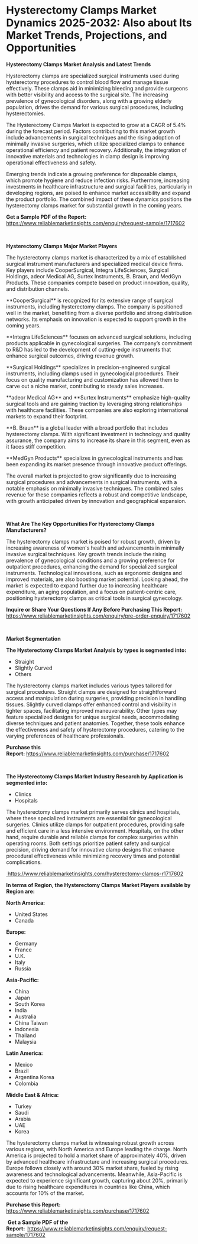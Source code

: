 <p><h1>Hysterectomy Clamps Market Dynamics 2025-2032: Also about Its Market Trends, Projections, and Opportunities</h1></p><p><strong>Hysterectomy Clamps Market Analysis and Latest Trends</strong></p>
<p><p>Hysterectomy clamps are specialized surgical instruments used during hysterectomy procedures to control blood flow and manage tissue effectively. These clamps aid in minimizing bleeding and provide surgeons with better visibility and access to the surgical site. The increasing prevalence of gynecological disorders, along with a growing elderly population, drives the demand for various surgical procedures, including hysterectomies.</p><p>The Hysterectomy Clamps Market is expected to grow at a CAGR of 5.4% during the forecast period. Factors contributing to this market growth include advancements in surgical techniques and the rising adoption of minimally invasive surgeries, which utilize specialized clamps to enhance operational efficiency and patient recovery. Additionally, the integration of innovative materials and technologies in clamp design is improving operational effectiveness and safety. </p><p>Emerging trends indicate a growing preference for disposable clamps, which promote hygiene and reduce infection risks. Furthermore, increasing investments in healthcare infrastructure and surgical facilities, particularly in developing regions, are poised to enhance market accessibility and expand the product portfolio. The combined impact of these dynamics positions the hysterectomy clamps market for substantial growth in the coming years.</p></p>
<p><strong>Get a Sample PDF of the Report:&nbsp;</strong> <a href="https://www.reliablemarketinsights.com/enquiry/request-sample/1717602?utm_campaign=2112&utm_medium=2&utm_source=Github&utm_content=ia&utm_term=13042025&utm_id=hysterectomy-clamps">https://www.reliablemarketinsights.com/enquiry/request-sample/1717602</a></p>
<p>&nbsp;</p>
<p><strong>Hysterectomy Clamps Major Market Players</strong></p>
<p><p>The hysterectomy clamps market is characterized by a mix of established surgical instrument manufacturers and specialized medical device firms. Key players include CooperSurgical, Integra LifeSciences, Surgical Holdings, adeor Medical AG, Surtex Instruments, B. Braun, and MedGyn Products. These companies compete based on product innovation, quality, and distribution channels.</p><p>**CooperSurgical** is recognized for its extensive range of surgical instruments, including hysterectomy clamps. The company is positioned well in the market, benefiting from a diverse portfolio and strong distribution networks. Its emphasis on innovation is expected to support growth in the coming years.</p><p>**Integra LifeSciences** focuses on advanced surgical solutions, including products applicable in gynecological surgeries. The company’s commitment to R&D has led to the development of cutting-edge instruments that enhance surgical outcomes, driving revenue growth.</p><p>**Surgical Holdings** specializes in precision-engineered surgical instruments, including clamps used in gynecological procedures. Their focus on quality manufacturing and customization has allowed them to carve out a niche market, contributing to steady sales increases.</p><p>**adeor Medical AG** and **Surtex Instruments** emphasize high-quality surgical tools and are gaining traction by leveraging strong relationships with healthcare facilities. These companies are also exploring international markets to expand their footprint.</p><p>**B. Braun** is a global leader with a broad portfolio that includes hysterectomy clamps. With significant investment in technology and quality assurance, the company aims to increase its share in this segment, even as it faces stiff competition.</p><p>**MedGyn Products** specializes in gynecological instruments and has been expanding its market presence through innovative product offerings. </p><p>The overall market is projected to grow significantly due to increasing surgical procedures and advancements in surgical instruments, with a notable emphasis on minimally invasive techniques. The combined sales revenue for these companies reflects a robust and competitive landscape, with growth anticipated driven by innovation and geographical expansion.</p></p>
<p>&nbsp;</p>
<p><strong>What Are The Key Opportunities For Hysterectomy Clamps Manufacturers?</strong></p>
<p><p>The hysterectomy clamps market is poised for robust growth, driven by increasing awareness of women's health and advancements in minimally invasive surgical techniques. Key growth trends include the rising prevalence of gynecological conditions and a growing preference for outpatient procedures, enhancing the demand for specialized surgical instruments. Technological innovations, such as ergonomic designs and improved materials, are also boosting market potential. Looking ahead, the market is expected to expand further due to increasing healthcare expenditure, an aging population, and a focus on patient-centric care, positioning hysterectomy clamps as critical tools in surgical gynecology.</p></p>
<p><strong>Inquire or Share Your Questions If Any Before Purchasing This Report:</strong> <a href="https://www.reliablemarketinsights.com/enquiry/pre-order-enquiry/1717602?utm_campaign=2112&utm_medium=2&utm_source=Github&utm_content=ia&utm_term=13042025&utm_id=hysterectomy-clamps">https://www.reliablemarketinsights.com/enquiry/pre-order-enquiry/1717602</a></p>
<p>&nbsp;</p>
<p><strong>Market Segmentation</strong></p>
<p><strong>The Hysterectomy Clamps Market Analysis by types is segmented into:</strong></p>
<p><ul><li>Straight</li><li>Slightly Curved</li><li>Others</li></ul></p>
<p><p>The hysterectomy clamps market includes various types tailored for surgical procedures. Straight clamps are designed for straightforward access and manipulation during surgeries, providing precision in handling tissues. Slightly curved clamps offer enhanced control and visibility in tighter spaces, facilitating improved maneuverability. Other types may feature specialized designs for unique surgical needs, accommodating diverse techniques and patient anatomies. Together, these tools enhance the effectiveness and safety of hysterectomy procedures, catering to the varying preferences of healthcare professionals.</p></p>
<p><strong>Purchase this Report:&nbsp;</strong><a href="https://www.reliablemarketinsights.com/purchase/1717602?utm_campaign=2112&utm_medium=2&utm_source=Github&utm_content=ia&utm_term=13042025&utm_id=hysterectomy-clamps">https://www.reliablemarketinsights.com/purchase/1717602</a></p>
<p>&nbsp;</p>
<p><strong>The Hysterectomy Clamps Market Industry Research by Application is segmented into:</strong></p>
<p><ul><li>Clinics</li><li>Hospitals</li></ul></p>
<p><p>The hysterectomy clamps market primarily serves clinics and hospitals, where these specialized instruments are essential for gynecological surgeries. Clinics utilize clamps for outpatient procedures, providing safe and efficient care in a less intensive environment. Hospitals, on the other hand, require durable and reliable clamps for complex surgeries within operating rooms. Both settings prioritize patient safety and surgical precision, driving demand for innovative clamp designs that enhance procedural effectiveness while minimizing recovery times and potential complications.</p></p>
<p><a href="https://www.reliablemarketinsights.com/hysterectomy-clamps-r1717602?utm_campaign=2112&utm_medium=2&utm_source=Github&utm_content=ia&utm_term=13042025&utm_id=hysterectomy-clamps">&nbsp;https://www.reliablemarketinsights.com/hysterectomy-clamps-r1717602</a></p>
<p><strong>In terms of Region, the Hysterectomy Clamps Market Players available by Region are:</strong></p>
<p>
    <p> <strong> North America: </strong>
        <ul>
            <li>United States</li>
            <li>Canada</li>
        </ul>
        </p> 
    <p> <strong> Europe: </strong>
        <ul>
            <li>Germany</li>
            <li>France</li>
            <li>U.K.</li>
            <li>Italy</li>
            <li>Russia</li>
        </ul>
        </p> 
    <p> <strong> Asia-Pacific: </strong>
        <ul>
            <li>China</li>
            <li>Japan</li>
            <li>South Korea</li>
            <li>India</li>
            <li>Australia</li>
            <li>China Taiwan</li>
            <li>Indonesia</li>
            <li>Thailand</li>
            <li>Malaysia</li>
        </ul>
        </p> 
    <p> <strong> Latin America: </strong>
        <ul>
            <li>Mexico</li>
            <li>Brazil</li>
            <li>Argentina Korea</li>
            <li>Colombia</li>
        </ul>
        </p> 
    <p> <strong> Middle East & Africa: </strong>
        <ul>
            <li>Turkey</li>
            <li>Saudi</li>
            <li>Arabia</li>
            <li>UAE</li>
            <li>Korea</li>
        </ul>
    </p>
    </p>
<p><p>The hysterectomy clamps market is witnessing robust growth across various regions, with North America and Europe leading the charge. North America is projected to hold a market share of approximately 40%, driven by advanced healthcare infrastructure and increasing surgical procedures. Europe follows closely with around 30% market share, fueled by rising awareness and technological advancements. Meanwhile, Asia-Pacific is expected to experience significant growth, capturing about 20%, primarily due to rising healthcare expenditures in countries like China, which accounts for 10% of the market.</p></p>
<p><strong>Purchase this Report: </strong><a href="https://www.reliablemarketinsights.com/purchase/1717602?utm_campaign=2112&utm_medium=2&utm_source=Github&utm_content=ia&utm_term=13042025&utm_id=hysterectomy-clamps">https://www.reliablemarketinsights.com/purchase/1717602</a></p>
<p>&nbsp;<strong>Get a Sample PDF of the Report:&nbsp;&nbsp;</strong><a href="https://www.reliablemarketinsights.com/enquiry/request-sample/1717602?utm_campaign=2112&utm_medium=2&utm_source=Github&utm_content=ia&utm_term=13042025&utm_id=hysterectomy-clamps">https://www.reliablemarketinsights.com/enquiry/request-sample/1717602</a></p>
<p><strong></strong></p>
<p><p></p><p></p><p></p></p>